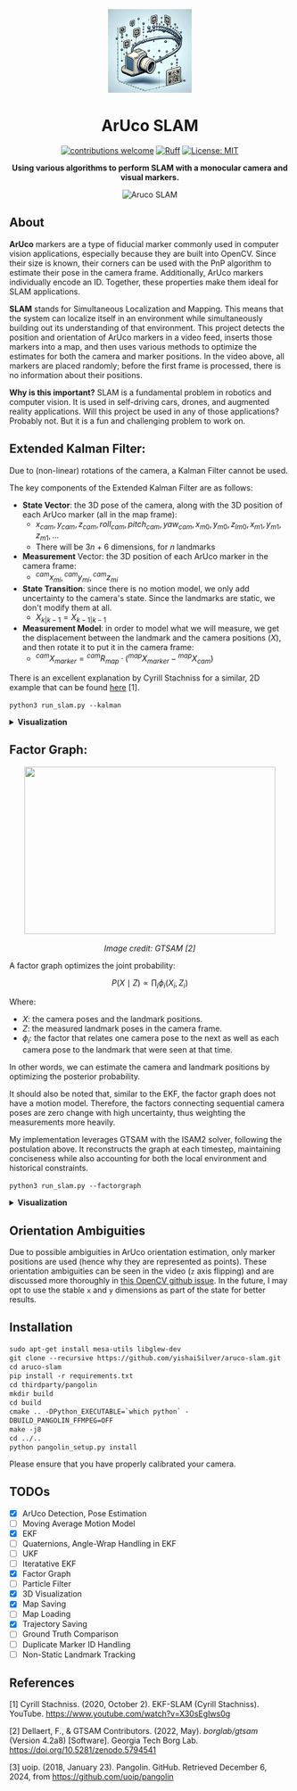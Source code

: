 
<div align=center>
  <img src="outputs/icon.png" width="150" height="150"/>
</div>

  
<h1 align="center">ArUco SLAM</h1>


<div align=center>

[![contributions welcome](https://img.shields.io/badge/contributions-welcome-brightgreen.svg?style=flat)](https://github.com/dwyl/esta/issues)
[![Ruff](https://img.shields.io/endpoint?url=https://raw.githubusercontent.com/astral-sh/ruff/main/assets/badge/v2.json)](https://github.com/astral-sh/ruff)
[![License: MIT](https://img.shields.io/badge/License-MIT-yellow.svg)](https://opensource.org/licenses/MIT)

<!-- [![Code style: black](https://img.shields.io/badge/code%20style-black-000000.svg)](https://github.com/psf/black)
[![pydocstyle](https://img.shields.io/badge/pydocstyle-enabled-AD4CD3)](http://www.pydocstyle.org/en/stable/) -->


  **Using various algorithms to perform SLAM with a monocular camera and visual markers.** 

![Aruco SLAM](outputs/factorgraph.gif)
</div>

## About

**ArUco** markers are a type of fiducial marker commonly used in computer vision applications, especially because they are built into OpenCV. Since their size is known, their corners can be used with the PnP algorithm to estimate their pose in the camera frame. Additionally, ArUco markers individually encode an ID. Together, these properties make them ideal for SLAM applications.

**SLAM** stands for Simultaneous Localization and Mapping. This means that the system can localize itself in an environment while simultaneously building out its understanding of that environment. This project detects the position and orientation of ArUco markers in a video feed, inserts those markers into a map, and then uses various methods to optimize the estimates for both the camera and marker positions. In the video above, all markers are placed randomly; before the first frame is processed, there is no information about their positions.

**Why is this important?** SLAM is a fundamental problem in robotics and computer vision. It is used in self-driving cars, drones, and augmented reality applications. Will this project be used in any of those applications? Probably not. But it is a fun and challenging problem to work on.

## Extended Kalman Filter:

Due to (non-linear) rotations of the camera, a Kalman Filter cannot be used. 

The key components of the Extended Kalman Filter are as follows:
- **State Vector**: the 3D pose of the camera, along with the 3D position of each ArUco marker (all in the map frame):
  - $x_{cam}, y_{cam}, z_{cam}, roll_{cam}, pitch_{cam}, yaw_{cam}, x_{m0}, y_{m0}, z_{lm0}, x_{m1}, y_{m1}, z_{m1}, ...$
  - There will be $3n + 6$ dimensions, for $n$ landmarks
- **Measurement** Vector: the 3D position of each ArUco marker in the camera frame:
  - ${}^{cam}x_{mi},{}^{cam}y_{mi},{}^{cam}z_{mi}$    
- **State Transition**: since there is no motion model, we only add uncertainty to the camera's state. Since the landmarks are static, we don't modify them at all.
  - $X_{k|k-1} = X_{k-1|k-1}$
- **Measurement Model**: in order to model what we will measure, we get the displacement between the landmark and the camera positions ($X$), and then rotate it to put it in the camera frame:
  - ${}^{cam}X_{marker} = {}^{cam}R_{map} \cdot ({}^{map}X_{marker} - {}^{map}X_{cam})$
 
There is an excellent explanation by Cyrill Stachniss for a similar, 2D example that can be found [here](https://www.youtube.com/watch?v=X30sEgIws0g) [1].

`python3 run_slam.py --kalman`
  

<details>
  <summary><strong>Visualization</strong></summary>
  
![Aruco SLAM](outputs/ekf.gif)
</details>


## Factor Graph:
<div align="center">
  <img src="https://gtsam.org/assets/fg-images/image1.png" width="450" height="300"/>
  <p><em>Image credit: GTSAM [2]</em></p>
</div>

A factor graph optimizes the joint probability:

<div align="center">

$P(X \mid Z) \propto \prod_{i} \phi_i(X_i, Z_i)$
</div>

Where:
- $X$: the camera poses and the landmark positions.
- $Z$: the measured landmark poses in the camera frame.
- $\phi_i$: the factor that relates one camera pose to the next as well as each 
camera pose to the landmark that were seen at that time.

In other words, we can estimate the camera and landmark positions by optimizing 
the posterior probability.

It should also be noted that, similar to the EKF, the factor graph does not 
have a motion model. Therefore, the factors connecting sequential camera poses 
are zero change with high uncertainty, thus weighting the measurements more 
heavily.

My implementation leverages GTSAM with the ISAM2 solver, following the 
postulation above. It reconstructs the graph at each timestep, maintaining 
conciseness while also accounting for both the local environment and historical
constraints.

`python3 run_slam.py --factorgraph`

<details>
  <summary><strong>Visualization</strong></summary>

This is the same as the gif shown at the top of the README.
  
![GTSAM Factor Graph](outputs/factorgraph.gif)
</details>


## Orientation Ambiguities

Due to possible ambiguities in ArUco orientation estimation, only marker 
positions are used (hence why they are represented as points). These 
orientation ambiguities can be seen in the video (`z` axis flipping) and are 
discussed more thoroughly in 
[this OpenCV github issue](https://github.com/opencv/opencv/issues/8813). In 
the future, I may opt to use the stable `x` and `y` dimensions as part of the 
state for better results.

## Installation

```
sudo apt-get install mesa-utils libglew-dev
git clone --recursive https://github.com/yishaiSilver/aruco-slam.git
cd aruco-slam
pip install -r requirements.txt
cd thirdparty/pangolin
mkdir build
cd build
cmake .. -DPython_EXECUTABLE=`which python` -DBUILD_PANGOLIN_FFMPEG=OFF
make -j8
cd ../..
python pangolin_setup.py install
```

Please ensure that you have properly calibrated your camera.

## TODOs

- [x] ArUco Detection, Pose Estimation 
- [ ] Moving Average Motion Model  
- [x] EKF
- [ ] Quaternions, Angle-Wrap Handling in EKF
- [ ] UKF
- [ ] Iteratative EKF
- [x] Factor Graph
- [ ] Particle Filter
- [x] 3D Visualization
- [x] Map Saving
- [ ] Map Loading
- [x] Trajectory Saving
- [ ] Ground Truth Comparison
- [ ] Duplicate Marker ID Handling
- [ ] Non-Static Landmark Tracking

## References

[1] Cyrill Stachniss. (2020, October 2). EKF-SLAM (Cyrill Stachniss). YouTube. https://www.youtube.com/watch?v=X30sEgIws0g

[2] Dellaert, F., & GTSAM Contributors. (2022, May). *borglab/gtsam* (Version 4.2a8) [Software]. Georgia Tech Borg Lab. https://doi.org/10.5281/zenodo.5794541

[3] uoip. (2018, January 23). Pangolin. GitHub. Retrieved December 6, 2024, from https://github.com/uoip/pangolin